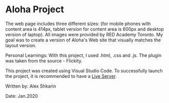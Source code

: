 # Aloha Project 

The web page includes three different sizes: (for mobile phones with content area is 414px, tablet version for content area is 600px and desktop version of laptop). All images were provided by RED Academy Toronto. My goal was to create a version of Aloha's Web site that visually matches the layout version.

Personal Learnings:
With this project, I used .html, .css and .js. The plugin was taken from the source - Flickity.

This project was created using Visual Studio Code. To successfully launch the project, it is recommended to have a [Live Server](https://www.npmjs.com/package/live-server).

Written by:
Alex Shkarin

Date: Jan.2020


